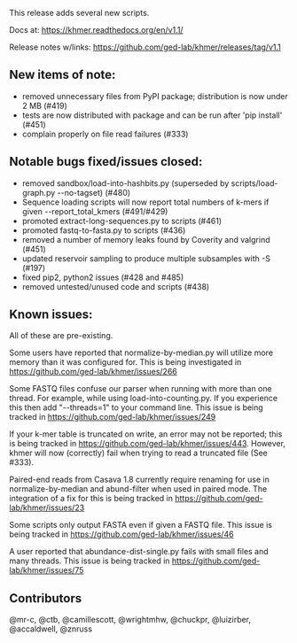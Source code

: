 This release adds several new scripts.

Docs at: https://khmer.readthedocs.org/en/v1.1/

Release notes w/links: https://github.com/ged-lab/khmer/releases/tag/v1.1

## New items of note:

* removed unnecessary files from PyPI package; distribution is now under 2 MB (#419)
* tests are now distributed with package and can be run after 'pip install' (#451)
* complain properly on file read failures (#333)

## Notable bugs fixed/issues closed:

* removed sandbox/load-into-hashbits.py (superseded by scripts/load-graph.py --no-tagset) (#480)
* Sequence loading scripts will now report total numbers of k-mers if given --report_total_kmers (#491/#429)
* promoted extract-long-sequences.py to scripts (#461)
* promoted fastq-to-fasta.py to scripts (#436)
* removed a number of memory leaks found by Coverity and valgrind (#451)
* updated reservoir sampling to produce multiple subsamples with -S (#197)
* fixed pip2, python2 issues (#428 and #485)
* removed untested/unused code and scripts (#438)

## Known issues:

All of these are pre-existing.

Some users have reported that normalize-by-median.py will utilize more
memory than it was configured for. This is being investigated in
https://github.com/ged-lab/khmer/issues/266

Some FASTQ files confuse our parser when running with more than one thread.
For example, while using load-into-counting.py. If you experience this then
add "--threads=1" to your command line. This issue is being tracked in
https://github.com/ged-lab/khmer/issues/249

If your k-mer table is truncated on write, an error may not be reported; this
is being tracked in https://github.com/ged-lab/khmer/issues/443.
However, khmer will now (correctly) fail when trying to read a truncated file
(See #333).

Paired-end reads from Casava 1.8 currently require renaming for use in
normalize-by-median and abund-filter when used in paired mode. The
integration of a fix for this is being tracked in https://github.com/ged-lab/khmer/issues/23

Some scripts only output FASTA even if given a FASTQ file. This issue
is being tracked in https://github.com/ged-lab/khmer/issues/46

A user reported that abundance-dist-single.py fails with small files and many
threads. This issue is being tracked in https://github.com/ged-lab/khmer/issues/75

## Contributors

@mr-c, @ctb, @camillescott, @wrightmhw, @chuckpr, @luizirber, @accaldwell,
@znruss
